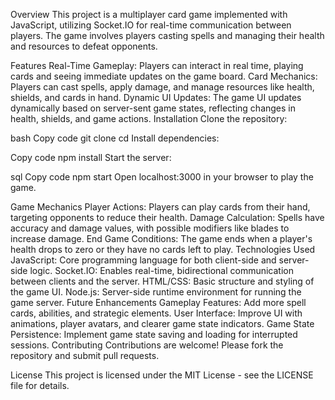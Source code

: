 Overview
This project is a multiplayer card game implemented with JavaScript, utilizing Socket.IO for real-time communication between players. The game involves players casting spells and managing their health and resources to defeat opponents.

Features
Real-Time Gameplay: Players can interact in real time, playing cards and seeing immediate updates on the game board.
Card Mechanics: Players can cast spells, apply damage, and manage resources like health, shields, and cards in hand.
Dynamic UI Updates: The game UI updates dynamically based on server-sent game states, reflecting changes in health, shields, and game actions.
Installation
Clone the repository:

bash
Copy code
git clone <repository-url>
cd <project-folder>
Install dependencies:

Copy code
npm install
Start the server:

sql
Copy code
npm start
Open localhost:3000 in your browser to play the game.

Game Mechanics
Player Actions: Players can play cards from their hand, targeting opponents to reduce their health.
Damage Calculation: Spells have accuracy and damage values, with possible modifiers like blades to increase damage.
End Game Conditions: The game ends when a player's health drops to zero or they have no cards left to play.
Technologies Used
JavaScript: Core programming language for both client-side and server-side logic.
Socket.IO: Enables real-time, bidirectional communication between clients and the server.
HTML/CSS: Basic structure and styling of the game UI.
Node.js: Server-side runtime environment for running the game server.
Future Enhancements
Gameplay Features: Add more spell cards, abilities, and strategic elements.
User Interface: Improve UI with animations, player avatars, and clearer game state indicators.
Game State Persistence: Implement game state saving and loading for interrupted sessions.
Contributing
Contributions are welcome! Please fork the repository and submit pull requests.

License
This project is licensed under the MIT License - see the LICENSE file for details.
